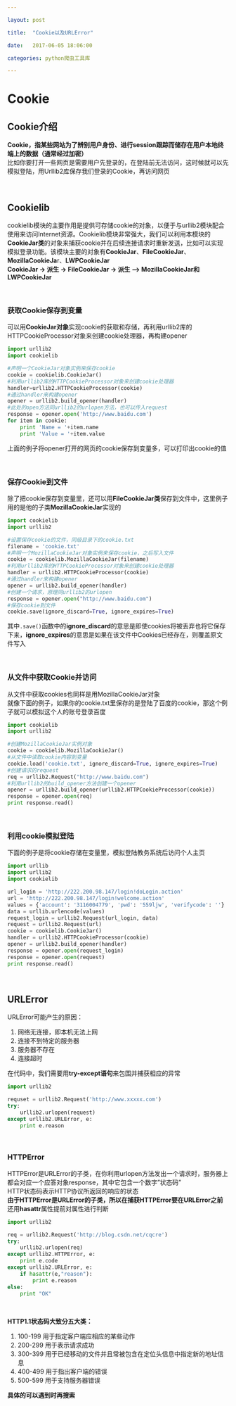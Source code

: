 ```yaml
---

layout: post

title:  "Cookie以及URLError"

date:   2017-06-05 18:06:00

categories: python爬虫工具库

---
```


# Cookie

## Cookie介绍

**Cookie，指某些网站为了辨别用户身份、进行session跟踪而储存在用户本地终端上的数据（通常经过加密）**  
比如你要打开一些网页是需要用户先登录的，在登陆前无法访问，这时候就可以先模拟登陆，用Urllib2库保存我们登录的Cookie，再访问网页  

<br />

## Cookielib

cookielib模块的主要作用是提供可存储cookie的对象，以便于与urllib2模块配合使用来访问Internet资源。Cookielib模块非常强大，我们可以利用本模块的**CookieJar类**的对象来捕获cookie并在后续连接请求时重新发送，比如可以实现模拟登录功能。该模块主要的对象有**CookieJar**、**FileCookieJar**、**MozillaCookieJa**r、**LWPCookieJar**  
**CookieJar -> 派生 -> FileCookieJar -> 派生 –> MozillaCookieJar和LWPCookieJar**  

<br />

### 获取Cookie保存到变量

可以用**CookieJar对象**实现cookie的获取和存储，再利用urllib2库的HTTPCookieProcessor对象来创建cookie处理器，再构建opener  
```python
import urllib2
import cookielib

#声明一个CookieJar对象实例来保存cookie
cookie = cookielib.CookieJar()
#利用urllib2库的HTTPCookieProcessor对象来创建cookie处理器
handler=urllib2.HTTPCookieProcessor(cookie)
#通过handler来构建opener
opener = urllib2.build_opener(handler)
#此处的open方法同urllib2的urlopen方法，也可以传入request
response = opener.open('http://www.baidu.com')
for item in cookie:
    print 'Name = '+item.name
    print 'Value = '+item.value
```

上面的例子将opener打开的网页的cookie保存到变量多，可以打印出cookie的值  

<br />

### 保存Cookie到文件

除了把cookie保存到变量里，还可以用**FileCookieJar类**保存到文件中，这里例子用的是他的子类**MozillaCookieJar**实现的  
```python
import cookielib
import urllib2

#设置保存cookie的文件，同级目录下的cookie.txt
filename = 'cookie.txt'
#声明一个MozillaCookieJar对象实例来保存cookie，之后写入文件
cookie = cookielib.MozillaCookieJar(filename)
#利用urllib2库的HTTPCookieProcessor对象来创建cookie处理器
handler = urllib2.HTTPCookieProcessor(cookie)
#通过handler来构建opener
opener = urllib2.build_opener(handler)
#创建一个请求，原理同urllib2的urlopen
response = opener.open("http://www.baidu.com")
#保存cookie到文件
cookie.save(ignore_discard=True, ignore_expires=True)
```
其中`.save()`函数中的**ignore_discard**的意思是即使cookies将被丢弃也将它保存下来，**ignore_expires**的意思是如果在该文件中Cookies已经存在，则覆盖原文件写入  

<br />

### 从文件中获取Cookie并访问

从文件中获取cookies也同样是用MozillaCookieJar对象  
就像下面的例子，如果你的cookie.txt里保存的是登陆了百度的cookie，那这个例子就可以模拟这个人的账号登录百度  
```python
import cookielib
import urllib2

#创建MozillaCookieJar实例对象
cookie = cookielib.MozillaCookieJar()
#从文件中读取cookie内容到变量
cookie.load('cookie.txt', ignore_discard=True, ignore_expires=True)
#创建请求的request
req = urllib2.Request("http://www.baidu.com")
#利用urllib2的build_opener方法创建一个opener
opener = urllib2.build_opener(urllib2.HTTPCookieProcessor(cookie))
response = opener.open(req)
print response.read()
```

<br />

### 利用cookie模拟登陆

下面的例子是将cookie存储在变量里，模拟登陆教务系统后访问个人主页  
```python
import urllib
import urllib2
import cookielib

url_login = 'http://222.200.98.147/login!doLogin.action'
url = 'http://222.200.98.147/login!welcome.action'
values = {'account': '3116004779', 'pwd': '559ljw', 'verifycode': ''}
data = urllib.urlencode(values)
request_login = urllib2.Request(url_login, data)
request = urllib2.Request(url)
cookie = cookielib.CookieJar()
handler = urllib2.HTTPCookieProcessor(cookie)
opener = urllib2.build_opener(handler)
response = opener.open(request_login)
response = opener.open(request)
print response.read()
```

<br />

## URLError
URLError可能产生的原因：
1. 网络无连接，即本机无法上网
2. 连接不到特定的服务器
3. 服务器不存在
4. 连接超时

在代码中，我们需要用**try-except语句**来包围并捕获相应的异常  
```python
import urllib2

requset = urllib2.Request('http://www.xxxxx.com')
try:
    urllib2.urlopen(request)
except urllib2.URLError, e:
    print e.reason
```

<br />

### HTTPError
HTTPError是URLError的子类，在你利用urlopen方法发出一个请求时，服务器上都会对应一个应答对象response，其中它包含一个数字”状态码”  
HTTP状态码表示HTTP协议所返回的响应的状态  
**由于HTTPError是URLError的子类，所以在捕获HTTPError要在URLError之前**  
还用**hasattr**属性提前对属性进行判断  
```python
import urllib2

req = urllib2.Request('http://blog.csdn.net/cqcre')
try:
    urllib2.urlopen(req)
except urllib2.HTTPError, e:
    print e.code
except urllib2.URLError, e:
    if hasattr(e,"reason"):
        print e.reason
else:
    print "OK"
```

<br />

**HTTP1.1状态码大致分五大类：**
1. 100-199 用于指定客户端应相应的某些动作
2. 200-299 用于表示请求成功
3. 300-399 用于已经移动的文件并且常被包含在定位头信息中指定新的地址信息
4. 400-499 用于指出客户端的错误
5. 500-599 用于支持服务器错误

**具体的可以遇到时再搜索**


